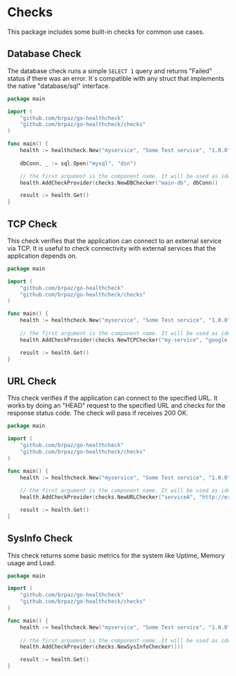 
# Checks

This package includes some built-in checks for common use cases.

## Database Check

The database check runs a simple `SELECT 1` query and returns "Failed" status if there was an error. It´s compatible with any struct that implements the native "database/sql" interface.

```go
package main

import (
    "github.com/brpaz/go-healthcheck"
    "github.com/brpaz/go-healthcheck/checks"
)

func main() {
    health := healthcheck.New("myservice", "Some Test service", "1.0.0", "1.0.0-SPANSHOT")
    
    dbConn, _ := sql.Open("mysql", "dsn")

    // the first argument is the component name. It will be used as identifier for this check in the response
	health.AddCheckProvider(checks.NewDBChecker("main-db", dbConn))

    result := health.Get()
} 
```

## TCP Check

This check verifies that the application can connect to an external service via TCP. It is useful to check connectivity with external services that the application depends on.


```go
package main

import (
	"github.com/brpaz/go-healthcheck"
    "github.com/brpaz/go-healthcheck/checks"
)

func main() {
    health := healthcheck.New("myservice", "Some Test service", "1.0.0", "1.0.0-SPANSHOT")
    
    // the first argument is the component name. It will be used as identifier for this check in the response
	health.AddCheckProvider(checks.NewTCPChecker("my-service", "google.com:80"))

    result := health.Get()
} 
```

## URL Check

This check verifies if the application can connect to the specified URL. It works by doing an "HEAD" request to the specified URL and checks for the response status code. The check will pass if receives 200 OK.

```go
package main

import (
	"github.com/brpaz/go-healthcheck"
    "github.com/brpaz/go-healthcheck/checks"
)

func main() {
    health := healthcheck.New("myservice", "Some Test service", "1.0.0", "1.0.0-SPANSHOT")
    
    // the first argument is the component name. It will be used as identifier for this check in the response
	health.AddCheckProvider(checks.NewURLChecker("serviceA", "http://example.com", 5*time.Second))

    result := health.Get()
} 
```

## SysInfo Check

This check returns some basic metrics for the system like Uptime, Memory usage and Load.

```go
package main

import (
	"github.com/brpaz/go-healthcheck"
    "github.com/brpaz/go-healthcheck/checks"
)

func main() {
    health := healthcheck.New("myservice", "Some Test service", "1.0.0", "1.0.0-SPANSHOT")
    
    // the first argument is the component name. It will be used as identifier for this check in the response
	health.AddCheckProvider(checks.NewSysInfoChecker()))

    result := health.Get()
} 
```
